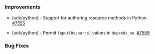 ### Improvements

- [sdk/python] - Support for authoring resource methods in Python.
  [#7555](https://github.com/pulumi/pulumi/pull/7555)

- [sdk/python] - Permit `Input[Resource]` values in `depends_on`.
  [#7559](https://github.com/pulumi/pulumi/pull/7559)


### Bug Fixes
